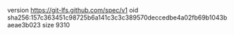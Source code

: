 version https://git-lfs.github.com/spec/v1
oid sha256:157c363451c98725b6a141c3c3c389570deccedbe4a02fb69b1043baeae3b023
size 9310
